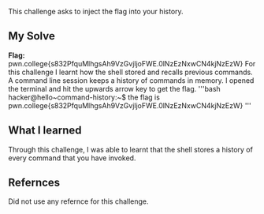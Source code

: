 This challenge asks to inject the flag into your history.
## My Solve
**Flag:** pwn.college{s832PfquMlhgsAh9VzGvjljoFWE.0lNzEzNxwCN4kjNzEzW}
For this challenge I learnt how the shell stored and recalls previous commands. A command line session keeps a history of commands in memory. I opened the terminal and hit the upwards arrow key to get the flag.
'''bash
hacker@hello~command-history:~$ the flag is pwn.college{s832PfquMlhgsAh9VzGvjljoFWE.0lNzEzNxwCN4kjNzEzW}
'''
## What I learned
Through this challenge, I was able to learnt that the shell stores a history of every command that you have invoked.

## Refernces
Did not use any refernce for this challenge.

